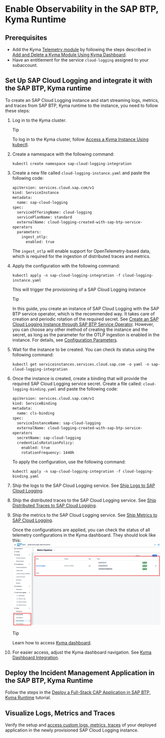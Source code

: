 # Enable Observability in the SAP BTP, Kyma Runtime

## Prerequisites

- Add the Kyma [Telemetry module](https://help.sap.com/docs/btp/sap-business-technology-platform/kyma-telemetry-module) by following the steps described in [Add and Delete a Kyma Module Using Kyma Dashboard](https://help.sap.com/docs/btp/sap-business-technology-platform/enable-and-disable-kyma-module).
- Have an entitlement for the service `cloud-logging` assigned to your subaccount.

## Set Up SAP Cloud Logging and integrate it with the SAP BTP, Kyma runtime

To create an SAP Cloud Logging instance and start streaming logs, metrics, and traces from SAP BTP, Kyma runtime to the instance, you need to follow these steps:

1. Log in to the Kyma cluster.

   > [!TIP]
   > To log in to the Kyma cluster, follow [Access a Kyma Instance Using kubectl](https://help.sap.com/docs/btp/sap-business-technology-platform/access-kyma-instance-using-kubectl).

2. Create a namespace with the following command:
   
    ``` 
    kubectl create namespace sap-cloud-logging-integration 
    ```

3. Create a new file called `cloud-logging-instance.yaml` and paste the following code:

    ```
    apiVersion: services.cloud.sap.com/v1
    kind: ServiceInstance
    metadata:
      name: sap-cloud-logging
    spec:
      serviceOfferingName: cloud-logging
      servicePlanName: standard
      externalName: cloud-logging-created-with-sap-btp-service-operators
      parameters:
        ingest_otlp:
          enabled: true
    ```
    The `ingest_otlp` will enable support for OpenTelemetry-based data, which is required for the ingestion of distributed traces and metrics.

4. Apply the configuration with the following command:

    ```
    kubectl apply -n sap-cloud-logging-integration -f cloud-logging-instance.yaml 
    ```
    This will trigger the provisioning of a SAP Cloud Logging instance
   > [!TIP]
   > In this guide, you create an instance of SAP Cloud Logging with the SAP BTP service operator, which is the recommended way. It takes care of creation and periodic rotation of the required secret. See [Create an SAP Cloud Logging Instance through SAP BTP Service Operator](https://help.sap.com/docs/cloud-logging/cloud-logging/create-sap-cloud-logging-instance-through-sap-btp-service-operator).
   However, you can choose any other method of creating the instance and the secret, as long as the parameter for the OTLP ingestion is enabled in the instance. For details, see [Configuration Parameters](https://help.sap.com/docs/cloud-logging/cloud-logging/configuration-parameters).

5. Wait for the instance to be created. You can check its status using the following command:

    ```
    kubectl get serviceinstances.services.cloud.sap.com -o yaml -n sap-cloud-logging-integration
    ```
6. Once the instance is created, create a binding that will provide the required SAP Cloud Logging service secret. Create a file called: `cloud-logging-binding.yaml` and paste the following code: 

    ```
    apiVersion: services.cloud.sap.com/v1
    kind: ServiceBinding
    metadata:
      name: cls-binding
    spec:
      serviceInstanceName: sap-cloud-logging
      externalName: cloud-logging-created-with-sap-btp-service-operators
      secretName: sap-cloud-logging
      credentialsRotationPolicy:
        enabled: true
        rotationFrequency: 1440h

    ```
    To apply the configuration, use the following command:
    ```
    kubectl apply -n sap-cloud-logging-integration -f cloud-logging-binding.yaml
    ```
    
7. Ship the logs to the SAP Cloud Logging service. See [Ship Logs to SAP Cloud Logging](https://help.sap.com/docs/btp/sap-business-technology-platform/integrate-with-sap-cloud-logging?ship-logs-to-sap-cloud-logging).

8. Ship the distributed traces to the SAP Cloud Logging service. See [Ship Distributed Traces to SAP Cloud Logging](https://help.sap.com/docs/btp/sap-business-technology-platform/integrate-with-sap-cloud-logging?ship-distributed-traces-to-sap-cloud-logging).

9. Ship the metrics to the SAP Cloud Logging service. See [Ship Metrics to SAP Cloud Logging](https://help.sap.com/docs/btp/sap-business-technology-platform/integrate-with-sap-cloud-logging?ship-metrics-to-sap-cloud-logging).

    Once the configurations are applied, you can check the status of all telemetry configurations in the Kyma dashboard. They should look like this: 
    <img src="./images/pipelines.png" />

    > [!TIP]
    > Learn how to access [Kyma dashboard](https://learning.sap.com/learning-journeys/deliver-side-by-side-extensibility-based-on-sap-btp-kyma-runtime/using-the-kyma-dashboard_d23b12a1-d17c-491d-a80b-cb78039e317e).

10.  For easier access, adjust the Kyma dashboard navigation. See [Kyma Dashboard Integration](https://help.sap.com/docs/btp/sap-business-technology-platform/integrate-with-sap-cloud-logging?locale=en-US&version=Cloud#set-up-kyma-dashboard-integration).

## Deploy the Incident Management Application in the SAP BTP, Kyma Runtime

Follow the steps in the [Deploy a Full-Stack CAP Application in SAP BTP, Kyma Runtime](https://developers.sap.com/group.deploy-full-stack-cap-kyma-runtime.html) tutorial.

## Visualize Logs, Metrics and Traces

Verify the setup and [access custom logs, metrics, traces](./6-test-the-flow.md) of your deployed application in the newly provisioned SAP Cloud Logging instance.